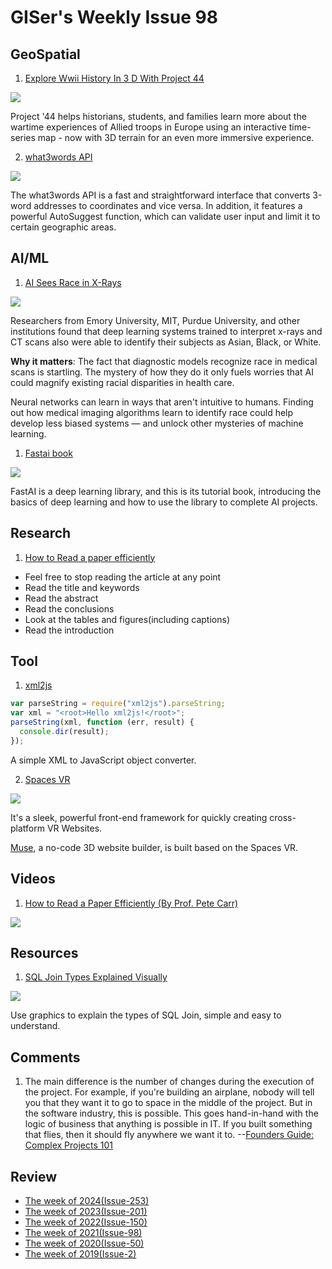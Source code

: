 # GISer's Weekly Issue 98

## GeoSpatial

1. [Explore Wwii History In 3 D With Project 44](https://webflow-blog.mbxsandbox.com/blog/explore-wwii-history-in-3d-with-project-44)

![](https://assets-global.website-files.com/5f2a93fe880654a977c51043/6111931ad292348332d7046a_Project-44-historical-overlay.gif)

Project '44 helps historians, students, and families learn more about the wartime experiences of Allied troops in Europe using an interactive time-series map - now with 3D terrain for an even more immersive experience.

2. [what3words API](https://developer.what3words.com/public-api)

![](https://assets-global.website-files.com/5f2a93fe880654a977c51043/6109d9dc0631e61774e459a9_w3w-smaller.gif)

The what3words API is a fast and straightforward interface that converts 3-word addresses to coordinates and vice versa. In addition, it features a powerful AutoSuggest function, which can validate user input and limit it to certain geographic areas.

## AI/ML

1. [AI Sees Race in X-Rays](https://read.deeplearning.ai/the-batch/issue-104/)

![](https://dl-staging-website.ghost.io/content/images/2021/08/race.gif)

Researchers from Emory University, MIT, Purdue University, and other institutions found that deep learning systems trained to interpret x-rays and CT scans also were able to identify their subjects as Asian, Black, or White.

**Why it matters**: The fact that diagnostic models recognize race in medical scans is startling. The mystery of how they do it only fuels worries that AI could magnify existing racial disparities in health care.

Neural networks can learn in ways that aren't intuitive to humans. Finding out how medical imaging algorithms learn to identify race could help develop less biased systems — and unlock other mysteries of machine learning.

1. [Fastai book](https://github.com/fastai/fastbook)

![](https://cdn.beekka.com/blogimg/asset/202107/bg2021072807.jpg)

FastAI is a deep learning library, and this is its tutorial book, introducing the basics of deep learning and how to use the library to complete AI projects.

## Research

1. [How to Read a paper efficiently](https://www.jianshu.com/p/4aff99acfce8)

- Feel free to stop reading the article at any point
- Read the title and keywords
- Read the abstract
- Read the conclusions
- Look at the tables and figures(including captions)
- Read the introduction

## Tool

1. [xml2js](https://www.npmjs.com/package/xml2js)

```js
var parseString = require("xml2js").parseString;
var xml = "<root>Hello xml2js!</root>";
parseString(xml, function (err, result) {
  console.dir(result);
});
```

A simple XML to JavaScript object converter.

2. [Spaces VR](https://github.com/spacesvr/spacesvr)

![](https://cdn.beekka.com/blogimg/asset/202108/bg2021080404.jpg)

It's a sleek, powerful front-end framework for quickly creating cross-platform VR Websites.

[Muse](https://www.muse.place/), a no-code 3D website builder, is built based on the Spaces VR.

## Videos

1. [How to Read a Paper Efficiently (By Prof. Pete Carr)](https://www.youtube.com/watch?v=IeaD0ZaUJ3Y)

![](https://preview.redd.it/07r4cu96gkr61.png?width=1596&format=png&auto=webp&s=2826a25f4e4cc8d4dcec63b9b4870bf7a35b9d9b)

## Resources

1. [SQL Join Types Explained Visually](https://dataschool.com/how-to-teach-people-sql/sql-join-types-explained-visually/)

![](https://dataschool.com/assets/images/how-to-teach-people-sql/sqlJoins/sqlJoins_7.png)

Use graphics to explain the types of SQL Join, simple and easy to understand.

## Comments

1. The main difference is the number of changes during the execution of the project. For example, if you're building an airplane, nobody will tell you that they want it to go to space in the middle of the project. But in the software industry, this is possible. This goes hand-in-hand with the logic of business that anything is possible in IT. If you built something that flies, then it should fly anywhere we want it to.
   --[Founders Guide: Complex Projects 101](https://vadimkravcenko.com/en/dealing-with-complex-projects/)

## Review

- [The week of 2024(Issue-253)](../2024/issue-253.md)
- [The week of 2023(Issue-201)](../2023/issue-201.md)
- [The week of 2022(Issue-150)](../2022/issue-150.md)
- [The week of 2021(Issue-98)](../2021/issue-98.md)
- [The week of 2020(Issue-50)](../2020/issue-50.md)
- [The week of 2019(Issue-2)](../2019/issue-2.md)

